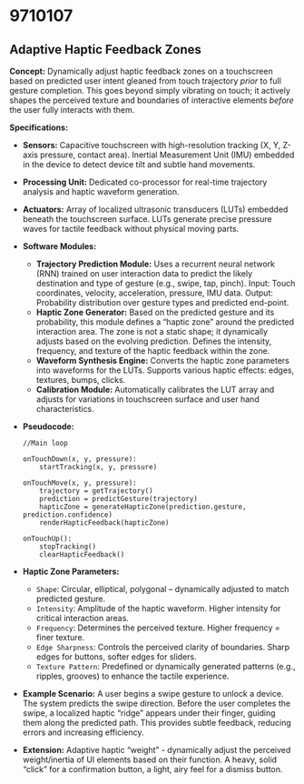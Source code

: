 # 9710107

## Adaptive Haptic Feedback Zones

**Concept:** Dynamically adjust haptic feedback zones on a touchscreen based on predicted user intent gleaned from touch trajectory *prior* to full gesture completion. This goes beyond simply vibrating on touch; it actively shapes the perceived texture and boundaries of interactive elements *before* the user fully interacts with them.

**Specifications:**

*   **Sensors:** Capacitive touchscreen with high-resolution tracking (X, Y, Z-axis pressure, contact area). Inertial Measurement Unit (IMU) embedded in the device to detect device tilt and subtle hand movements.
*   **Processing Unit:** Dedicated co-processor for real-time trajectory analysis and haptic waveform generation.
*   **Actuators:** Array of localized ultrasonic transducers (LUTs) embedded beneath the touchscreen surface. LUTs generate precise pressure waves for tactile feedback without physical moving parts.
*   **Software Modules:**
    *   **Trajectory Prediction Module:** Uses a recurrent neural network (RNN) trained on user interaction data to predict the likely destination and type of gesture (e.g., swipe, tap, pinch). Input: Touch coordinates, velocity, acceleration, pressure, IMU data. Output: Probability distribution over gesture types and predicted end-point.
    *   **Haptic Zone Generator:** Based on the predicted gesture and its probability, this module defines a “haptic zone” around the predicted interaction area. The zone is not a static shape; it dynamically adjusts based on the evolving prediction.  Defines the intensity, frequency, and texture of the haptic feedback within the zone.
    *   **Waveform Synthesis Engine:** Converts the haptic zone parameters into waveforms for the LUTs. Supports various haptic effects: edges, textures, bumps, clicks.
    *   **Calibration Module:** Automatically calibrates the LUT array and adjusts for variations in touchscreen surface and user hand characteristics.
*   **Pseudocode:**

    ```
    //Main loop

    onTouchDown(x, y, pressure):
        startTracking(x, y, pressure)

    onTouchMove(x, y, pressure):
        trajectory = getTrajectory()
        prediction = predictGesture(trajectory)
        hapticZone = generateHapticZone(prediction.gesture, prediction.confidence)
        renderHapticFeedback(hapticZone)

    onTouchUp():
        stopTracking()
        clearHapticFeedback()
    ```

*   **Haptic Zone Parameters:**
    *   `Shape`:  Circular, elliptical, polygonal – dynamically adjusted to match predicted gesture.
    *   `Intensity`:  Amplitude of the haptic waveform.  Higher intensity for critical interaction areas.
    *   `Frequency`:  Determines the perceived texture. Higher frequency = finer texture.
    *   `Edge Sharpness`:  Controls the perceived clarity of boundaries.  Sharp edges for buttons, softer edges for sliders.
    *   `Texture Pattern`: Predefined or dynamically generated patterns (e.g., ripples, grooves) to enhance the tactile experience.
*   **Example Scenario:** A user begins a swipe gesture to unlock a device. The system predicts the swipe direction. Before the user completes the swipe, a localized haptic “ridge” appears under their finger, guiding them along the predicted path. This provides subtle feedback, reducing errors and increasing efficiency.
*   **Extension:**  Adaptive haptic “weight” - dynamically adjust the perceived weight/inertia of UI elements based on their function.  A heavy, solid “click” for a confirmation button, a light, airy feel for a dismiss button.